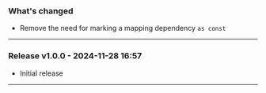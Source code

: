 ### What's changed

- Remove the need for marking a mapping dependency `as const`

---

### Release v1.0.0 - 2024-11-28 16:57

- Initial release

---
